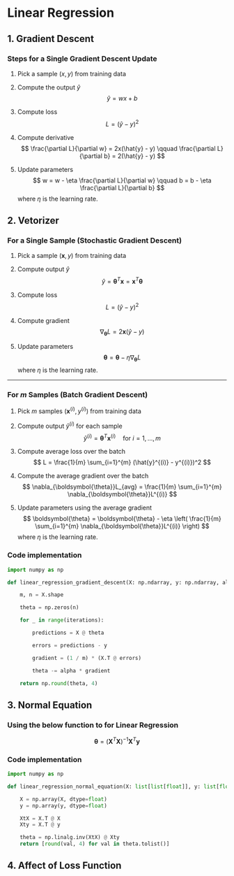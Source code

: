 # Linear Regression

## **1. Gradient Descent**

### Steps for a Single Gradient Descent Update

1.  Pick a sample $(x, y)$ from training data

2.  Compute the output $\hat{y}$
    $$
    \hat{y} = wx + b
    $$

3.  Compute loss
    $$
    L = (\hat{y} - y)^2
    $$

4.  Compute derivative
    $$
    \frac{\partial L}{\partial w} = 2x(\hat{y} - y) \qquad \frac{\partial L}{\partial b} = 2(\hat{y} - y)
    $$

5.  Update parameters
    $$
    w = w - \eta \frac{\partial L}{\partial w} \qquad b = b - \eta \frac{\partial L}{\partial b}
    $$
    where $\eta$ is the learning rate.

## **2. Vetorizer**

### For a Single Sample (Stochastic Gradient Descent)

1.  Pick a sample $(\mathbf{x}, y)$ from training data

2.  Compute output $\hat{y}$
    $$
    \hat{y} = \boldsymbol{\theta}^T \mathbf{x} = \mathbf{x}^T \boldsymbol{\theta}
    $$

3.  Compute loss
    $$
    L = (\hat{y} - y)^2
    $$

4.  Compute gradient
    $$
    \nabla_{\boldsymbol{\theta}}L = 2\mathbf{x}(\hat{y} - y)
    $$

5.  Update parameters
    $$
    \boldsymbol{\theta} = \boldsymbol{\theta} - \eta \nabla_{\boldsymbol{\theta}}L
    $$
    where $\eta$ is the learning rate.

---

### For *m* Samples (Batch Gradient Descent)

1.  Pick *m* samples $(\mathbf{x}^{(i)}, y^{(i)})$ from training data

2.  Compute output $\hat{y}^{(i)}$ for each sample
    $$
    \hat{y}^{(i)} = \boldsymbol{\theta}^T \mathbf{x}^{(i)} \quad \text{for } i=1, ..., m
    $$

3.  Compute average loss over the batch
    $$
    L = \frac{1}{m} \sum_{i=1}^{m} (\hat{y}^{(i)} - y^{(i)})^2
    $$

4.  Compute the average gradient over the batch
    $$
    \nabla_{\boldsymbol{\theta}}L_{avg} = \frac{1}{m} \sum_{i=1}^{m} \nabla_{\boldsymbol{\theta}}L^{(i)}
    $$

5.  Update parameters using the average gradient
    $$
    \boldsymbol{\theta} = \boldsymbol{\theta} - \eta \left( \frac{1}{m} \sum_{i=1}^{m} \nabla_{\boldsymbol{\theta}}L^{(i)} \right)
    $$
    where $\eta$ is the learning rate.

### Code implementation

```python
import numpy as np

def linear_regression_gradient_descent(X: np.ndarray, y: np.ndarray, alpha: float, iterations: int) -> np.ndarray:

	m, n = X.shape

	theta = np.zeros(n)

    for _ in range(iterations):

        predictions = X @ theta

        errors = predictions - y

        gradient = (1 / m) * (X.T @ errors)

        theta -= alpha * gradient

	return np.round(theta, 4)
```

## **3. Normal Equation**

### Using the below function to for Linear Regression

$$
\boldsymbol{\theta} = (\mathbf{X}^T \mathbf{X})^{-1} \mathbf{X}^T \mathbf{y}
$$

### Code implementation

```python
import numpy as np

def linear_regression_normal_equation(X: list[list[float]], y: list[float]) -> list[float]:

	X = np.array(X, dtype=float)
    y = np.array(y, dtype=float)

    XtX = X.T @ X
    Xty = X.T @ y

    theta = np.linalg.inv(XtX) @ Xty
	return [round(val, 4) for val in theta.tolist()]
```

## **4. Affect of Loss Function**